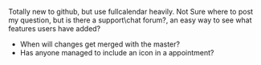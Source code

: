 Totally new to github, but use fullcalendar heavily.
Not Sure where to post my question, but is there a support\chat forum?, an easy way to see what features users have added?
- When will changes get merged with the master?
- Has anyone managed to include an icon in a appointment?

